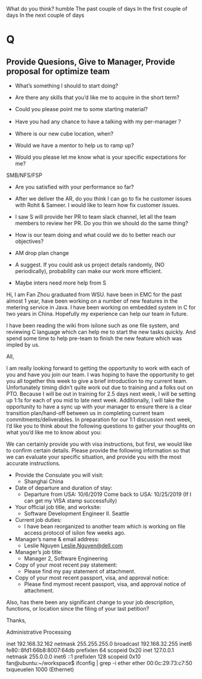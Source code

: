 What do you think?
humble
The past couple of days
In the first couple of days
In the next couple of days


# Q
## Provide Quesions, Give to Manager, Provide proposal for optimize team

- What’s something I should to start doing? 

- Are there any skills that you’d like me to acquire in the short term?

- Could you please point me to some starting material?

- Have you had any chance to have a talking with my per-manager？

- Where is our new cube location, when?

- Would we have a mentor to help us to ramp up?

- Would you please let me know what is your specific expectations for me?

SMB/NFS/FSP



- Are you satisfied with your performance so far?

- After we deliver the AR, do you think I can go to fix he customer issues with Rohit & Sameer. I would like to learn how fix customer issues.

- I saw S will provide her PR to team slack channel, let all the team members to review her PR. Do you thin we should do the same thing?

- How is our team doing and what could we do to better reach our objectives?
  
- AM drop plan change

- A suggest. If you could ask us project details randomly, (NO periodically), probability can make our work more efficient.

- Maybe inters need more help from S




Hi, I am Fan Zhou graduated from WSU. have been in EMC for the past almost 1 year, have been working on a number of new features in the metering service in Java. I have been working on embedded system in C for two years in China. 
Hopefully my experience can help our team in future.

I have been reading the wiki from isilone such as one file system, and reviewing C language which can help me to start the new tasks quickly. And spend some time to help pre-team to finish the new feature which was impled by us. 

All,
 
I am really looking forward to getting the opportunity to work with each of you and have you join our team.  I was hoping to have the opportunity to get you all together this week to give a brief introduction to my current team.  Unfortunately timing didn’t quite work out due to training and a folks out on PTO.  Because I will be out in training for 2.5 days next week, I will be setting up 1:1s for each of you mid to late next week.  Additionally, I will take the opportunity to have a sync up with your manager to ensure there is a clear transition plan/hand-off between us in completing current team commitments/deliverables.  In preparation for our 1:1 discussion next week, I’d like you to think about the following questions to gather your thoughts on what you’d like me to know about you:


We can certainly provide you with visa instructions, but first, we would like to confirm certain details. Please provide the following information so that we can evaluate your specific situation, and provide you with the most accurate instructions. 

- Provide the Consulate you will visit: 
  - Shanghai China
- Date of departure and duration of stay:
  - Departure from USA: 10/6/2019  Come back to USA: 10/25/2019 (If I can get my VISA stamp successfully)
- Your official job title, and worksite:
  - Software Development Engineer II.  Seattle 
- Current job duties:
  - I have bean reorganized to another team which is working on file access protocol of isilon few weeks ago.
- Manager’s name & email address:
  - Leslie Nguyen   Leslie.Nguyen@dell.com
- Manager’s job title:
  - Manager 2, Software Engineering
- Copy of your most recent pay statement:
  - Please find my pay statement of attachment.
- Copy of your most recent passport, visa, and approval notice:
  - Please find mymost recent passport, visa, and approval notice of attachment.

Also, has there been any significant change to your job description, functions, or location since the filing of your last petition?

Thanks,


Administrative Processing



inet 192.168.32.162  netmask 255.255.255.0  broadcast 192.168.32.255
        inet6 fe80::8fd1:66b8:8007:64db  prefixlen 64  scopeid 0x20<link>
        inet 127.0.0.1  netmask 255.0.0.0
        inet6 ::1  prefixlen 128  scopeid 0x10<host>
fan@ubuntu:~/workspace$ ifconfig | grep -i ether
        ether 00:0c:29:73:c7:50  txqueuelen 1000  (Ethernet)